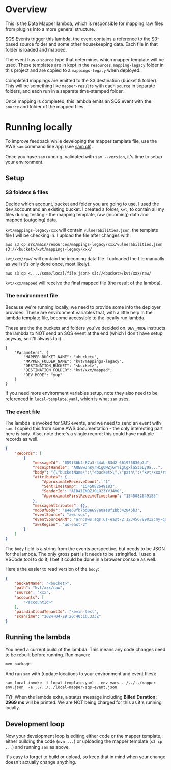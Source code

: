 # Overview
This is the Data Mapper lambda, which is responsible for mapping raw files 
from plugins into a more general structure.

SQS Events trigger this lambda, the event contains a reference to the S3-based
source folder and some other housekeeping data. Each file in that folder is 
loaded and mapped.

The event has a `source` type that determines which mapper template will be 
used. These templates are in kept in the `resources.mapping-legacy` folder
in this project and are copied to a `mappings-legacy` when deployed.

Completed mappings are emitted to the S3 destination (bucket & folder). This
will be something like `mapper-results` with each `source` in separate folders, 
and each run in a separate time-stamped folder.

Once mapping is completed, this lambda emits an SQS event with the `source` 
and folder of the mapped files.

# Running locally
To improve feedback while developing the mapper template file, use the
AWS `sam` command line app (see [sam cli](https://docs.aws.amazon.com/serverless-application-model/latest/developerguide/serverless-getting-started.html)).

Once you have `sam` running, validated with `sam --version`, it's time to 
setup your environment.

## Setup
### S3 folders & files
Decide which account, bucket and folder you are going to use. I used the 
dev account and an existing bucket. I created a folder, `kvt`, 
to contain all my files during testing - the mapping template, raw 
(incoming) data and mapped (outgoing) data.

`kvt/mappings-legacy/xxx` will contain `vulnerabilities.json`, the 
template file I will be checking in. I upload the file after changes with:
```@shell
aws s3 cp src/main/resources/mappings-legacy/xxx/vulnerabilities.json s3://<bucket>/kvt/mappings-legacy/xxx/
```

`kvt/xxx/raw/` will contain the incoming data file. I uploaded the file 
manually as well (it's only done once, most likely).
```@shell
aws s3 cp <..../some/local/file.json> s3://<bucket>/kvt/xxx/raw/
```

`kvt/xxx/mapped` will receive the final mapped file (the result of the 
lambda).

### The environment file
Because we're running locally, we need to provide some info the deployer
provides. These are environment variables that, with a little help in the
lambda template file, become accessible to the locally run lambda.

These are the the buckets and folders you've decided on. `DEV_MODE` instructs the
lambda to NOT send an SQS event at the end (which I don't have setup anyway,
so it'll always fail).
```@json
{
    "Parameters": {
        "MAPPER_BUCKET_NAME": "<bucket>",
        "MAPPER_FOLDER_NAME": "kvt/mappings-legacy",
        "DESTINATION_BUCKET": "<bucket>",
        "DESTINATION_FOLDER": "kvt/xxx/mapped",
        "DEV_MODE": "yup"
    }
}
```

If you need more environment variables setup, note they also need to be 
referenced in `local-template.yaml`, which is what `sam` uses.

### The event file
The lambda is invoked for SQS events, and we need to send an event with `sam`.
I copied this from some AWS documentation - the only interesting part here is
`body`. Also, note there's a single record; this could have multiple records 
as well.

```json
{
    "Records": [
        {
            "messageId": "059f36b4-87a3-44ab-83d2-661975830a7d",
            "receiptHandle": "AQEBwJnKyrHigUMZj6rYigCgxlaS3SLy0a...",
            "body": "{\"bucketName\":\"<bucket>\",\"path\":\"kvt/xxx/raw\",\"source\":\"xxx\",\"accounts\":[\"<accountId>\"],\"paladinCloudTenantId\":\"kevin-test\",\"scanTime\":\"2024-04-29T20:40:10.333Z\"}",
            "attributes": {
                "ApproximateReceiveCount": "1",
                "SentTimestamp": "1545082649183",
                "SenderId": "AIDAIENQZJOLO23YVJ4VO",
                "ApproximateFirstReceiveTimestamp": "1545082649185"
            },
            "messageAttributes": {},
            "md5OfBody": "e4e68fb7bd0e697a0ae8f1bb342846b3",
            "eventSource": "aws:sqs",
            "eventSourceARN": "arn:aws:sqs:us-east-2:123456789012:my-queue",
            "awsRegion": "us-east-2"
        }
    ]
}
```

The `body` field is a string from the events perspective, but needs to be JSON
for the lambda. The only gross part is it needs to be stringified. I used a
VSCode tool to do it; I bet it could be done in a browser console as well.

Here's the easier to read version of the `body`:
```json
{
    "bucketName": "<bucket>",
    "path": "kvt/xxx/raw",
    "source": "xxx",
    "accounts": [
        "<accountId>"
    ],
    "paladinCloudTenantId": "kevin-test",
    "scanTime": "2024-04-29T20:40:10.333Z"
}
```

## Running the lambda
You need a current build of the lambda. This means any code changes need to
be rebuilt before running. Run maven:
```shell
mvn package
```

And run `sam` with (update locations to your environment and event files):
```shell
sam local invoke -t local-template.yaml --env-vars ../../../mapper-env.json  -e ../../../local-mapper-sqs-event.json
```

FYI: When the lambda exits, a status message including **Billed Duration: 2969 ms** 
will be printed. We are NOT being charged for this as it's running locally. 

## Development loop
Now your development loop is editing either code or the mapper template,
either building the code (`mvn ...`) or uploading the mapper template 
(`s3 cp ...`) and running `sam` as above.

It's easy to forget to build or upload, so keep that in mind when your change
doesn't actually change anything.
